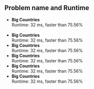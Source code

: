 <h2>Problem name and Runtime</h2>
<ul>
  <li><strong>Big Countries</strong>
    <br> Runtime: 32 ms, faster than 75.56%
    </li><br>
  
  <li><strong>Big Countries</strong>
    <br> Runtime: 32 ms, faster than 75.56%
    <br>
  
  <li><strong>Big Countries</strong>
    <br> Runtime: 32 ms, faster than 75.56%
    <br>
  
  <li><strong>Big Countries</strong>
    <br> Runtime: 32 ms, faster than 75.56%
    <br>
  
  <li><strong>Big Countries</strong>
    <br> Runtime: 32 ms, faster than 75.56%
    <br>
  
  <li><strong>Big Countries</strong>
    <br> Runtime: 32 ms, faster than 75.56%
    <br>
  </ul>
